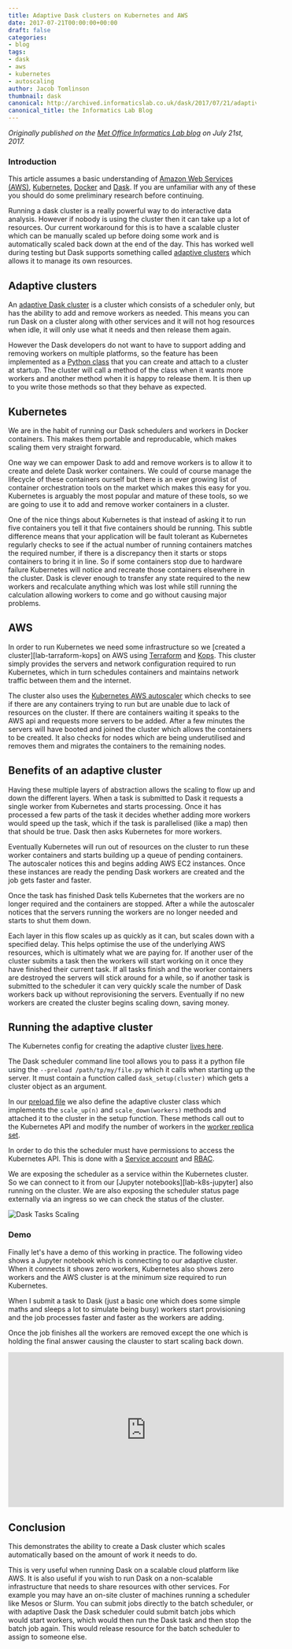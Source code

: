 ```yaml
---
title: Adaptive Dask clusters on Kubernetes and AWS
date: 2017-07-21T00:00:00+00:00
draft: false
categories:
- blog
tags:
- dask
- aws
- kubernetes
- autoscaling
author: Jacob Tomlinson
thumbnail: dask
canonical: http://archived.informaticslab.co.uk/dask/2017/07/21/adaptive-dask-clusters-on-kubernetes-and-aws.html
canonical_title: the Informatics Lab Blog
---
```


_Originally published on the [Met Office Informatics Lab blog](http://archived.informaticslab.co.uk/dask/2017/07/21/adaptive-dask-clusters-on-kubernetes-and-aws.html) on July 21st, 2017._

### Introduction

This article assumes a basic understanding of [Amazon Web Services (AWS)][aws], [Kubernetes][kubernetes], [Docker][docker] and [Dask][dask]. If you are unfamiliar with any of these you should do some preliminary research before continuing.

Running a dask cluster is a really powerful way to do interactive data analysis. However if nobody is using the cluster then it can take up a lot of resources. Our current workaround for this is to have a scalable cluster which can be manually scaled up before doing some work and is automatically scaled back down at the end of the day. This has worked well during testing but Dask supports something called [adaptive clusters][dask-adaptive] which allows it to manage its own resources.

## Adaptive clusters

An [adaptive Dask cluster][dask-adaptive] is a cluster which consists of a scheduler only, but has the ability to add and remove workers as needed. This means you can run Dask on a cluster along with other services and it will not hog resources when idle, it will only use what it needs and then release them again.

However the Dask developers do not want to have to support adding and removing workers on multiple platforms, so the feature has been implemented as a [Python class][dask-adaptive-class] that you can create and attach to a cluster at startup. The cluster will call a method of the class when it wants more workers and another method when it is happy to release them. It is then up to you write those methods so that they behave as expected.

## Kubernetes

We are in the habit of running our Dask schedulers and workers in Docker containers. This makes them portable and reproducable, which makes scaling them very straight forward.

One way we can empower Dask to add and remove workers is to allow it to create and delete Dask worker containers. We could of course manage the lifecycle of these containers ourself but there is an ever growing list of container orchestration tools on the market which makes this easy for you. Kubernetes is arguably the most popular and mature of these tools, so we are going to use it to add and remove worker containers in a cluster.

One of the nice things about Kubernetes is that instead of asking it to run five containers you tell it that five containers should be running. This subtle difference means that your application will be fault tolerant as Kubernetes regularly checks to see if the actual number of running containers matches the required number, if there is a discrepancy then it starts or stops containers to bring it in line. So if some containers stop due to hardware failure Kubernetes will notice and recreate those containers elsewhere in the cluster. Dask is clever enough to transfer any state required to the new workers and recalculate anything which was lost while still running the calculation allowing workers to come and go without causing major problems.

## AWS

In order to run Kubernetes we need some infrastructure so we [created a cluster][lab-tarraform-kops] on AWS using [Terraform][terraform] and [Kops][kops]. This cluster simply provides the servers and network configuration required to run Kubernetes, which in turn schedules containers and maintains network traffic between them and the internet.

The cluster also uses the [Kubernetes AWS autoscaler][kubernetes-autoscaler] which checks to see if there are any containers trying to run but are unable due to lack of resources on the cluster. If there are containers waiting it speaks to the AWS api and requests more servers to be added. After a few minutes the servers will have booted and joined the cluster which allows the containers to be created. It also checks for nodes which are being underutilised and removes them and migrates the containers to the remaining nodes.

## Benefits of an adaptive cluster

Having these multiple layers of abstraction allows the scaling to flow up and down the different layers. When a task is submitted to Dask it requests a single worker from Kubernetes and starts processing. Once it has processed a few parts of the task it decides whether adding more workers would speed up the task, which if the task is parallelised (like a map) then that should be true. Dask then asks Kubernetes for more workers.

Eventually Kubernetes will run out of resources on the cluster to run these worker containers and starts building up a queue of pending containers. The autoscaler notices this and begins adding AWS EC2 instances. Once these instances are ready the pending Dask workers are created and the job gets faster and faster.

Once the task has finished Dask tells Kubernetes that the workers are no longer required and the containers are stopped. After a while the autoscaler notices that the servers running the workers are no longer needed and starts to shut them down.

Each layer in this flow scales up as quickly as it can, but scales down with a specified delay. This helps optimise the use of the underlying AWS resources, which is ultimately what we are paying for. If another user of the cluster submits a task then the workers will start working on it once they have finished their current task. If all tasks finish and the worker containers are destroyed the servers will stick around for a while, so if another task is submitted to the scheduler it can very quickly scale the number of Dask workers back up without reprovisioning the servers. Eventually if no new workers are created the cluster begins scaling down, saving money.

## Running the adaptive cluster

The Kubernetes config for creating the adaptive cluster [lives here][lab-dask-k8s].

The Dask scheduler command line tool allows you to pass it a python file using the `--preload /path/tp/my/file.py` which it calls when starting up the server. It must contain a function called `dask_setup(cluster)` which gets a cluster object as an argument.

In our [preload file][lab-dask-adaptive-preload] we also define the adaptive cluster class which implements the `scale_up(n)` and `scale_down(workers)` methods and attached it to the cluster in the setup function. These methods call out to the Kubernetes API and modify the number of workers in the [worker replica set][lab-dask-k8s-workers].

In order to do this the scheduler must have permissions to access the Kubernetes API. This is done with a [Service account][lab-dask-k8s-svcacc] and [RBAC][kubernetes-rbac].

We are exposing the scheduler as a service within the Kubernetes cluster. So we can connect to it from our [Jupyter notebooks][lab-k8s-jupyter] also running on the cluster. We are also exposing the scheduler status page externally via an ingress so we can check the status of the cluster.

![Dask Tasks Scaling](https://i.imgur.com/5keD8Mzh.png)

### Demo

Finally let's have a demo of this working in practice. The following video shows a Jupyter notebook which is connecting to our adaptive cluster. When it connects it shows zero workers, Kubernetes also shows zero workers and the AWS cluster is at the minimum size required to run Kubernetes.

When I submit a task to Dask (just a basic one which does some simple maths and sleeps a lot to simulate being busy) workers start provisioning and the job processes faster and faster as the workers are adding.

Once the job finishes all the workers are removed except the one which is holding the final answer causing the clauster to start scaling back down.

<iframe width="560" height="315" src="https://www.youtube.com/embed/R2xntfsDxtA" frameborder="0" allow="accelerometer; autoplay; encrypted-media; gyroscope; picture-in-picture" allowfullscreen></iframe>

## Conclusion

This demonstrates the ability to create a Dask cluster which scales automatically based on the amount of work it needs to do.

This is very useful when running Dask on a scalable cloud platform like AWS. It is also useful if you wish to run Dask on a non-scalable infrastructure that needs to share resources with other services. For example you may have an on-site cluster of machines running a scheduler like Mesos or Slurm. You can submit jobs directly to the batch scheduler, or with adaptive Dask the Dask scheduler could submit batch jobs which would start workers, which would then run the Dask task and then stop the batch job again. This would release resource for the batch scheduler to assign to someone else.

[aws]: https://aws.amazon.com
[dask]: https://dask.pydata.org/en/latest/
[dask-adaptive]: http://distributed.readthedocs.io/en/latest/adaptive.html
[dask-adaptive-class]: http://distributed.readthedocs.io/en/latest/adaptive.html#adaptive-class-interface
[docker]: https://www.docker.com/
[kops]: https://github.com/kubernetes/kops
[kubernetes]: https://kubernetes.io/
[kubernetes-autoscaler]: https://github.com/kubernetes/autoscaler/tree/master/cluster-autoscaler
[kubernetes-rbac]: https://kubernetes.io/docs/admin/authorization/rbac/
[lab-dask-adaptive-preload]: https://github.com/met-office-lab/jade-dask/blob/master/kubernetes/adaptive.py
[lab-dask-k8s]: https://github.com/met-office-lab/jade-dask/tree/master/kubernetes
[lab-dask-k8s-svcacc]: https://github.com/met-office-lab/jade-dask/blob/master/kubernetes/scheduler.yaml
[lab-dask-k8s-workers]: https://github.com/met-office-lab/jade-dask/blob/master/kubernetes/worker.yaml
[lab-k8s-kupyter]: https://github.com/met-office-lab/jade-jupyter/tree/master/kubernetes
[lab-terraform-kops]: https://github.com/met-office-lab/terraform-kubernetes
[terraform]: https://www.terraform.io/
